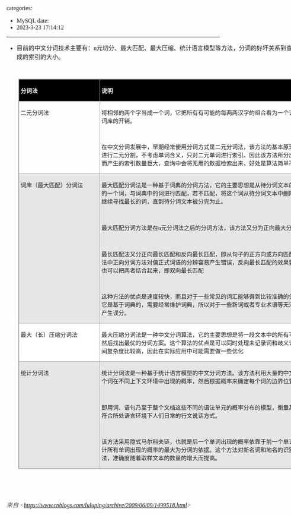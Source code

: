 categories:
- MySQL
date:
- 2023-3-23 17:14:12
---

<body lang=zh-CN style='font-family:"Microsoft YaHei UI";font-size:12.0pt'>
<!--StartFragment-->

<div style='direction:ltr;border-width:100%'>

<div style='direction:ltr;margin-top:0in;margin-left:0in;width:9.5256in'>

<div style='direction:ltr;margin-top:0in;margin-left:0in;width:9.5256in'>

<ul type=disc style='direction:ltr;unicode-bidi:embed;margin-top:0in;
 margin-bottom:0in'>
 <li style='margin-top:0;margin-bottom:0;vertical-align:middle'><span
     style='font-family:"Microsoft YaHei UI";font-size:12.0pt'>目前的中文分词技术主要有：</span><span
     style='font-family:"Comic Sans MS";font-size:12.0pt'>n</span><span
     style='font-family:"Microsoft YaHei UI";font-size:12.0pt'>元切分、最大匹配、最大压缩、统计语言模型等方法，分词的好坏关系到查询的准确程度和生成的索引的大小。</span></li>
</ul>

<p style='margin-left:.375in;font-family:"Comic Sans MS";font-size:
11.0pt'>&nbsp;</p>

<div style='direction:ltr'>

<table border=1 cellpadding=0 cellspacing=0 valign=top style='direction:ltr;
 border-collapse:collapse;border-style:solid;border-color:#A3A3A3;border-width:
 1pt;margin-left:.3333in' title="" summary="">
 <tr>
  <td style='border-style:solid;border-color:#A3A3A3;border-width:1pt;
  background-color:black;vertical-align:top;width:2.1805in;padding:2.0pt 3.0pt 2.0pt 3.0pt'>
  <p style='font-family:"Microsoft YaHei UI";font-size:11.5pt;
  color:white'><span style='font-weight:bold'>分词法</span></p>
  </td>
  <td style='border-style:solid;border-color:#A3A3A3;border-width:1pt;
  background-color:black;vertical-align:top;width:6.8819in;padding:2.0pt 3.0pt 2.0pt 3.0pt'>
  <p style='font-family:"Microsoft YaHei UI";font-size:11.5pt;
  color:white'><span style='font-weight:bold'>说明</span></p>
  </td>
 </tr>
 <tr>
  <td style='border-style:solid;border-color:#A3A3A3;border-width:1pt;
  vertical-align:top;width:2.1805in;padding:2.0pt 3.0pt 2.0pt 3.0pt'>
  <p style='font-family:"Microsoft YaHei UI";font-size:11.5pt'>二元分词法</p>
  </td>
  <td style='border-style:solid;border-color:#A3A3A3;border-width:1pt;
  vertical-align:top;width:6.8819in;padding:2.0pt 3.0pt 2.0pt 3.0pt'>
  <p style='font-family:"Microsoft YaHei UI";font-size:11.5pt'>将相邻的两个字当成一个词，它把所有有可能的每两两汉字的组合看为一个词组，这样就没有维护词库的开销。</p>
  <p style='font-family:"Comic Sans MS";font-size:11.5pt'>&nbsp;</p>
  <p style='font-family:"Microsoft YaHei UI";font-size:11.5pt'>在中文分词发展中，早期经常使用分词方式是二元分词法，该方法的基本原理是将包含中文的句子进行二元分割，不考虑单词含义，只对二元单词进行索引。因此该方法所分出的单词数量较多，从而产生的索引数量巨大，查询中会将无用的数据检索出来，好处是算法简单不会漏掉检索的数据。</p>
  </td>
 </tr>
 <tr>
  <td style='border-style:solid;border-color:#A3A3A3;border-width:1pt;
  background-color:#E7E6E6;vertical-align:top;width:2.1805in;padding:2.0pt 3.0pt 2.0pt 3.0pt'>
  <p style='font-family:"Microsoft YaHei UI";font-size:11.5pt'>词库（最大匹配）分词法</p>
  </td>
  <td style='border-style:solid;border-color:#A3A3A3;border-width:1pt;
  background-color:#E7E6E6;vertical-align:top;width:6.8819in;padding:2.0pt 3.0pt 2.0pt 3.0pt'>
  <p style='font-family:"Microsoft YaHei UI";font-size:11.5pt'>最大匹配分词法是一种基于词典的分词方法，它的主要思想是从待分词文本的右侧开始，找出最长的一个词，与词典中的词进行匹配，若不匹配，将这个词从待分词文本中删除，再从剩余的文本中继续寻找最长的词，直到待分词文本被分完为止。</p>
  <p style='font-family:"Comic Sans MS";font-size:11.5pt'>&nbsp;</p>
  <p style='font-size:11.5pt'><span style='font-family:"Microsoft YaHei UI"'
  lang=zh-CN>最大匹配分词方法是在</span><span style='font-family:"Comic Sans MS"'
  lang=en-US>n</span><span style='font-family:"Microsoft YaHei UI"' lang=zh-CN>元分词法之后的分词方法，该方法又分为正向最大分词和逆向最大分词</span></p>
  <p style='font-family:"Comic Sans MS";font-size:11.5pt'>&nbsp;</p>
  <p style='font-family:"Microsoft YaHei UI";font-size:11.5pt'>最长匹配法又分正向最长匹配和反向最长匹配，即从句子的正方向或方向匹配单词。通常最大匹配法中正向分词方法对偏正式词语的分辨容易产生错误，反向最长匹配的效果要好于正向最长匹配。也可以把两者结合起来，即双向最长匹配</p>
  <p style='font-family:"Comic Sans MS";font-size:11.5pt'>&nbsp;</p>
  <p style='font-family:"Microsoft YaHei UI";font-size:11.5pt'>这种方法的优点是速度较快，而且对于一些常见的词汇能够得到比较准确的分词结果。不过，由于它是基于词典的，需要经常维护词典，所以对于一些新词或者专业术语等无法覆盖到的词汇可能会产生误分。</p>
  </td>
 </tr>
 <tr>
  <td style='border-style:solid;border-color:#A3A3A3;border-width:1pt;
  background-color:white;vertical-align:top;width:2.1805in;padding:2.0pt 3.0pt 2.0pt 3.0pt'>
  <p style='font-family:"Microsoft YaHei UI";font-size:11.5pt'>最大（长）压缩分词法</p>
  </td>
  <td style='border-style:solid;border-color:#A3A3A3;border-width:1pt;
  background-color:white;vertical-align:top;width:6.8819in;padding:2.0pt 3.0pt 2.0pt 3.0pt'>
  <p style='font-family:"Microsoft YaHei UI";font-size:11.5pt'>最大压缩分词法是一种中文分词算法，它的主要思想是将一段文本中的所有可能的词语组合起来，然后找出最优的分词方案。这个算法的优点是可以同时处理未记录词和歧义词，但是它的缺点是时间复杂度比较高，因此在实际应用中可能需要做一些优化</p>
  </td>
 </tr>
 <tr>
  <td style='border-style:solid;border-color:#A3A3A3;border-width:1pt;
  background-color:#E7E6E6;vertical-align:top;width:2.1805in;padding:2.0pt 3.0pt 2.0pt 3.0pt'>
  <p style='font-family:"Microsoft YaHei UI";font-size:11.5pt'>统计分词法</p>
  </td>
  <td style='border-style:solid;border-color:#A3A3A3;border-width:1pt;
  background-color:#E7E6E6;vertical-align:top;width:6.8819in;padding:2.0pt 3.0pt 2.0pt 3.0pt'>
  <p style='font-family:"Microsoft YaHei UI";font-size:11.5pt'>统计分词法是一种基于统计语言模型的中文分词方法。该方法利用大量的中文文本语料库，统计每个词在不同上下文环境中出现的概率，然后根据概率来确定每个词的边界位置。</p>
  <p style='font-family:"Comic Sans MS";font-size:11.5pt'>&nbsp;</p>
  <p style='font-family:"Microsoft YaHei UI";font-size:11.5pt'>即用词、语句乃至于整个文档这些不同的语法单元的概率分布的模型，衡量某句话或者词序列是否符合所处语言环境下人们日常的行文说话方式。</p>
  <p style='font-family:"Comic Sans MS";font-size:11.5pt'>&nbsp;</p>
  <p style='font-family:"Microsoft YaHei UI";font-size:11.5pt'>该方法采用隐式马尔科夫链，也就是后一个单词出现的概率依靠于前一个单词出现的概率，最后统计所有单词出现的概率的最大为分词的依据。这个方法对新名词和地名的识别要远远高于最大匹配法，准确度随着取样文本的数量的增大而提高。</p>
  </td>
 </tr>
</table>

</div>

<p style='font-family:"Comic Sans MS";font-size:12.0pt'>&nbsp;</p>

<p style='font-family:"Comic Sans MS";font-size:12.0pt'>&nbsp;</p>

<p><cite style='font-size:12.0pt;color:#595959'><span
style='font-family:"Microsoft YaHei UI"'>来自</span><span style='font-family:
"Comic Sans MS"'> &lt;</span><a
href="https://www.cnblogs.com/luluping/archive/2009/06/09/1499518.html"><span
style='font-family:"Comic Sans MS"'>https://www.cnblogs.com/luluping/archive/2009/06/09/1499518.html</span></a><span
style='font-family:"Comic Sans MS"'>&gt; </span></cite></p>

</div>

</div>

</div>

<!--EndFragment-->
</body>